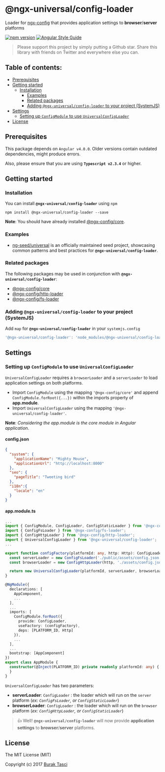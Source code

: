 # @ngx-universal/config-loader
Loader for [ngx-config] that provides application settings to **browser**/**server** platforms

[![npm version](https://badge.fury.io/js/%40ngx-universal%2Fconfig-loader.svg)](https://www.npmjs.com/package/@ngx-universal/config-loader)
[![Angular Style Guide](https://mgechev.github.io/angular2-style-guide/images/badge.svg)](https://angular.io/styleguide)

> Please support this project by simply putting a Github star. Share this library with friends on Twitter and everywhere else you can.

## Table of contents:
- [Prerequisites](#prerequisites)
- [Getting started](#getting-started)
  - [Installation](#installation)
	- [Examples](#examples)
	- [Related packages](#related-packages)
	- [Adding `@ngx-universal/config-loader` to your project (SystemJS)](#adding-systemjs)
- [Settings](#settings)
	- [Setting up `ConfigModule` to use `UniversalConfigLoader`](#setting-up-universalloader)
- [License](#license)

## <a name="prerequisites"></a> Prerequisites
This package depends on `Angular v4.0.0`. Older versions contain outdated dependencies, might produce errors.

Also, please ensure that you are using **`Typescript v2.3.4`** or higher.

## <a name="getting-started"> Getting started
### <a name="installation"> Installation
You can install **`@ngx-universal/config-loader`** using `npm`
```
npm install @ngx-universal/config-loader --save
```

**Note**: You should have already installed [@ngx-config/core].

### <a name="examples"></a> Examples
- [ng-seed/universal] is an officially maintained seed project, showcasing common patterns and best practices for **`@ngx-universal/config-loader`**.

### <a name="related-packages"></a> Related packages
The following packages may be used in conjunction with **`@ngx-universal/config-loader`**:
- [@ngx-config/core]
- [@ngx-config/http-loader]
- [@ngx-config/fs-loader]

### <a name="adding-systemjs"></a> Adding `@ngx-universal/config-loader` to your project (SystemJS)
Add `map` for **`@ngx-universal/config-loader`** in your `systemjs.config`
```javascript
'@ngx-universal/config-loader': 'node_modules/@ngx-universal/config-loader/bundles/config-loader.umd.min.js'
```

## <a name="settings"></a> Settings
### <a name="setting-up-universalloader"></a> Setting up `ConfigModule` to use `UniversalConfigLoader`
`UniversalConfigLoader` requires a `browserLoader` and a `serverLoader` to load application settings on both platforms.
- Import `ConfigModule` using the mapping `'@ngx-config/core'` and append `ConfigModule.forRoot({...})` within the imports
property of **app.module**.
- Import `UniversalConfigLoader` using the mapping `'@ngx-universal/config-loader'`.

**Note**: *Considering the app.module is the core module in Angular application*.

#### config.json
```json
{
  "system": {
    "applicationName": "Mighty Mouse",
    "applicationUrl": "http://localhost:8000"
  },
  "seo": {
    "pageTitle": "Tweeting bird"
  },
  "i18n":{
    "locale": "en"
  }
}
```

#### app.module.ts
```TypeScript
...
import { ConfigModule, ConfigLoader, ConfigStaticLoader } from '@ngx-config/core';
import { ConfigFsLoader } from '@ngx-config/fs-loader';
import { ConfigHttpLoader } from '@ngx-config/http-loader';
import { UniversalConfigLoader } from '@ngx-universal/config-loader';
...

export function configFactory(platformId: any, http: Http): ConfigLoader {
  const serverLoader = new ConfigFsLoader('./public/assets/config.json'); // FILE PATH
  const browserLoader = new ConfigHttpLoader(http, './assets/config.json'); // API ENDPOINT

  return new UniversalConfigLoader(platformId, serverLoader, browserLoader);
}

@NgModule({
  declarations: [
    AppComponent,
    ...
  ],
  ...
  imports: [
    ConfigModule.forRoot({
      provide: ConfigLoader,
      useFactory: (configFactory),
      deps: [PLATFORM_ID, Http]
    }),
    ...
  ],
  ...
  bootstrap: [AppComponent]
})
export class AppModule {
  constructor(@Inject(PLATFORM_ID) private readonly platformId: any) {
  }
}
```

`UniversalConfigLoader` has two parameters:
- **serverLoader**: `ConfigLoader` : the loader which will run on the `server` platform (*ex: `ConfigFsLoader`, or `ConfigStaticLoader`*)
- **browserLoader**: `ConfigLoader` : the loader which will run on the `browser` platform (*ex: `ConfigHttpLoader`, or `ConfigStaticLoader`*)

> :+1: Well! **`@ngx-universal/config-loader`** will now provide **application settings** to **browser**/**server** platforms.

## <a name="license"></a> License
The MIT License (MIT)

Copyright (c) 2017 [Burak Tasci]

[ngx-config]: https://github.com/fulls1z3/ngx-config
[ng-seed/universal]: https://github.com/ng-seed/universal
[@ngx-config/core]: https://github.com/fulls1z3/ngx-config/tree/master/packages/@ngx-config/core
[@ngx-config/http-loader]: https://github.com/fulls1z3/ngx-config/tree/master/packages/@ngx-config/http-loader
[@ngx-config/fs-loader]: https://github.com/fulls1z3/ngx-config/tree/master/packages/@ngx-config/fs-loader
[Burak Tasci]: https://github.com/fulls1z3
